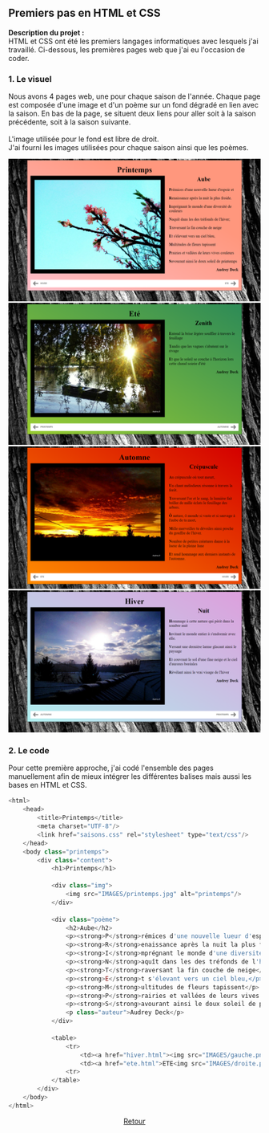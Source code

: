 ## Premiers pas en HTML et CSS

**Description du projet :**
<br>
HTML et CSS ont été les premiers langages informatiques avec lesquels j'ai travaillé. Ci-dessous, les premières pages web que j'ai eu l'occasion de coder.
<br>

### 1. Le visuel

Nous avons 4 pages web, une pour chaque saison de l'année. Chaque page est composée d'une image et d'un poème sur un fond dégradé en lien avec la saison. En bas de la page, se situent deux liens pour aller soit à la saison précédente, soit à la saison suivante.
<br><br>
L'image utilisée pour le fond est libre de droit.
<br>
J'ai fourni les images utilisées pour chaque saison ainsi que les poèmes.
<br>

<a href="images/saisons/printemps.png"><img src="images/saisons/printemps.png"/></a>
<a href="images/saisons/ete.png"><img src="images/saisons/ete.png"/></a>
<a href="images/saisons/automne.png"><img src="images/saisons/automne.png"/></a>
<a href="images/saisons/hiver.png"><img src="images/saisons/hiver.png"/></a>

### 2. Le code

Pour cette première approche, j'ai codé l'ensemble des pages manuellement afin de mieux intégrer les différentes balises mais aussi les bases en HTML et CSS. 

```javascript
<html>
	<head>
		<title>Printemps</title>
		<meta charset="UTF-8"/>
		<link href="saisons.css" rel="stylesheet" type="text/css"/>
	</head>
	<body class="printemps">
		<div class="content">
			<h1>Printemps</h1>
			
			<div class="img">
				<img src="IMAGES/printemps.jpg" alt="printemps"/>
			</div>
			
			<div class="poème">
				<h2>Aube</h2>
				<p><strong>P</strong>rémices d'une nouvelle lueur d'espoir et</p>
				<p><strong>R</strong>enaissance après la nuit la plus froide.</p>
				<p><strong>I</strong>mprégnant le monde d'une diversité de couleurs</p>
				<p><strong>N</strong>aquît dans les des tréfonds de l'hiver;</p>
				<p><strong>T</strong>raversant la fin couche de neige</p>
				<p><strong>E</strong>t s'élevant vers un ciel bleu,</p>
				<p><strong>M</strong>ultitudes de fleurs tapissent</p>
				<p><strong>P</strong>rairies et vallées de leurs vives couleurs</p>
				<p><strong>S</strong>avourant ainsi le doux soleil de printemps</p>
				<p class="auteur">Audrey Deck</p>
			</div>
			
			<table>
				<tr>
					<td><a href="hiver.html"><img src="IMAGES/gauche.png"/>HIVER</a></td>
					<td><a href="ete.html">ETE<img src="IMAGES/droite.png"/></a></td>
				<tr>
			</table>
		</div>
	</body>
</html>
```

<p align="center">
<a href="audreydeck.github.io">Retour</a>
</p>
